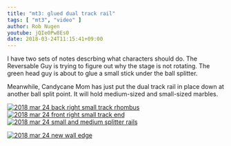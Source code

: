 ```yaml
---
title: "mt3: glued dual track rail"
tags: [ "mt3", "video" ]
author: Rob Nugen
youtube: jQIe0Pw8Es0
date: 2018-03-24T11:15:41+09:00
---
```


I have two sets of notes descrbing what characters should do.  The
Reversable Guy is trying to figure out why the stage is not rotating.
The green head guy is about to glue a small stick under the ball
splitter.

Meanwhile, Candycane Mom has just put the dual track rail in place
down at another ball split point.  It will hold medium-sized and
small-sized marbles.

[![2018 mar 24 back right small track rhombus](//b.robnugen.com/art/marble_track_3/construction/2018/thumbs/2018_mar_24_back_right_small_track_rhombus.jpg)](//b.robnugen.com/art/marble_track_3/construction/2018/2018_mar_24_back_right_small_track_rhombus.jpg)
[![2018 mar 24 front right small track end](//b.robnugen.com/art/marble_track_3/construction/2018/thumbs/2018_mar_24_front_right_small_track_end.jpg)](//b.robnugen.com/art/marble_track_3/construction/2018/2018_mar_24_front_right_small_track_end.jpg)
[![2018 mar 24 small and medium splitter rails](//b.robnugen.com/art/marble_track_3/construction/2018/thumbs/2018_mar_24_small_and_medium_splitter_rails.jpg)](//b.robnugen.com/art/marble_track_3/construction/2018/2018_mar_24_small_and_medium_splitter_rails.jpg)

[![2018 mar 24 new wall edge](//b.robnugen.com/art/marble_track_3/set/thumbs/2018_mar_24_new_wall_edge.jpg)](//b.robnugen.com/art/marble_track_3/set/2018_mar_24_new_wall_edge.jpg)
